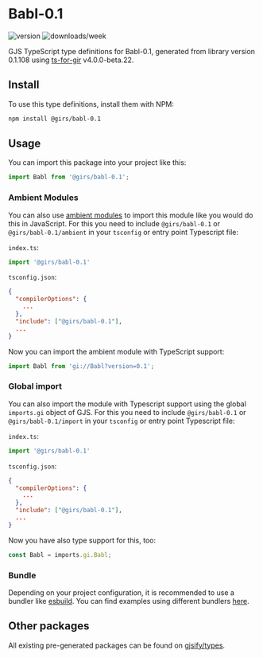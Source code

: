 
# Babl-0.1

![version](https://img.shields.io/npm/v/@girs/babl-0.1)
![downloads/week](https://img.shields.io/npm/dw/@girs/babl-0.1)


GJS TypeScript type definitions for Babl-0.1, generated from library version 0.1.108 using [ts-for-gir](https://github.com/gjsify/ts-for-gir) v4.0.0-beta.22.


## Install

To use this type definitions, install them with NPM:
```bash
npm install @girs/babl-0.1
```

## Usage

You can import this package into your project like this:
```ts
import Babl from '@girs/babl-0.1';
```

### Ambient Modules

You can also use [ambient modules](https://github.com/gjsify/ts-for-gir/tree/main/packages/cli#ambient-modules) to import this module like you would do this in JavaScript.
For this you need to include `@girs/babl-0.1` or `@girs/babl-0.1/ambient` in your `tsconfig` or entry point Typescript file:

`index.ts`:
```ts
import '@girs/babl-0.1'
```

`tsconfig.json`:
```json
{
  "compilerOptions": {
    ...
  },
  "include": ["@girs/babl-0.1"],
  ...
}
```

Now you can import the ambient module with TypeScript support: 

```ts
import Babl from 'gi://Babl?version=0.1';
```

### Global import

You can also import the module with Typescript support using the global `imports.gi` object of GJS.
For this you need to include `@girs/babl-0.1` or `@girs/babl-0.1/import` in your `tsconfig` or entry point Typescript file:

`index.ts`:
```ts
import '@girs/babl-0.1'
```

`tsconfig.json`:
```json
{
  "compilerOptions": {
    ...
  },
  "include": ["@girs/babl-0.1"],
  ...
}
```

Now you have also type support for this, too:

```ts
const Babl = imports.gi.Babl;
```

### Bundle

Depending on your project configuration, it is recommended to use a bundler like [esbuild](https://esbuild.github.io/). You can find examples using different bundlers [here](https://github.com/gjsify/ts-for-gir/tree/main/examples).

## Other packages

All existing pre-generated packages can be found on [gjsify/types](https://github.com/gjsify/types).

